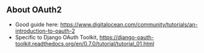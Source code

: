 About OAuth2
------------
 * Good guide here: https://www.digitalocean.com/community/tutorials/an-introduction-to-oauth-2
 * Specific to Django OAuth Toolkit, https://django-oauth-toolkit.readthedocs.org/en/0.7.0/tutorial/tutorial_01.html
